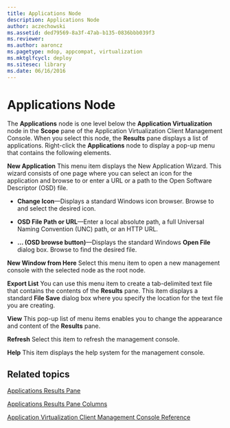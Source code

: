 ```yaml
---
title: Applications Node
description: Applications Node
author: aczechowski
ms.assetid: ded79569-8a3f-47ab-b135-0836bbb039f3
ms.reviewer:
ms.author: aaroncz
ms.pagetype: mdop, appcompat, virtualization
ms.mktglfcycl: deploy
ms.sitesec: library
ms.date: 06/16/2016
---
```



# Applications Node


The **Applications** node is one level below the **Application Virtualization** node in the **Scope** pane of the Application Virtualization Client Management Console. When you select this node, the **Results** pane displays a list of applications. Right-click the **Applications** node to display a pop-up menu that contains the following elements.

<a href="" id="new-application"></a>**New Application**
This menu item displays the New Application Wizard. This wizard consists of one page where you can select an icon for the application and browse to or enter a URL or a path to the Open Software Descriptor (OSD) file.

-   **Change Icon**—Displays a standard Windows icon browser. Browse to and select the desired icon.

-   **OSD File Path or URL**—Enter a local absolute path, a full Universal Naming Convention (UNC) path, or an HTTP URL.

-   **... (OSD browse button)**—Displays the standard Windows **Open File** dialog box. Browse to find the desired file.

<a href="" id="new-window-from-here"></a>**New Window from Here**
Select this menu item to open a new management console with the selected node as the root node.

<a href="" id="export-list"></a>**Export List**
You can use this menu item to create a tab-delimited text file that contains the contents of the **Results** pane. This item displays a standard **File Save** dialog box where you specify the location for the text file you are creating.

<a href="" id="view"></a>**View**
This pop-up list of menu items enables you to change the appearance and content of the **Results** pane.

<a href="" id="refresh"></a>**Refresh**
Select this item to refresh the management console.

<a href="" id="help"></a>**Help**
This item displays the help system for the management console.

## Related topics


[Applications Results Pane](applications-results-pane.md)

[Applications Results Pane Columns](applications-results-pane-columns.md)

[Application Virtualization Client Management Console Reference](application-virtualization-client-management-console-reference.md)

 

 





